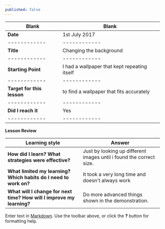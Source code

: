 ```yaml
---
published: false
---
```



|Blank            |  Blank       |
|    ------------      | ------------ |
|     **Date**         |  1st July 2017 |
|    ------------      | ------------ |
|     **Title**        |Changing the background |
|    ------------      | ------------ |
|   **Starting Point**  |I had a wallpaper that kept repeating itself| 
|    ------------      | ------------ |
|   **Target for this lesson** | to find a wallpaper that fits accurately|
|    ------------      | ------------ |
|   **Did I reach it** |     Yes      |
|    ------------      | ------------ |

**Lesson Review**

|   Learning style   |   Answer   |
|   ------------     |   ------------   |
|   **How did I learn? What strategies were effective?**   |  Just by looking up different images until i found the correct size.|
|   **What limited my learning? Which habits do I need to work on?**  |  It took a very long time and doesn't always work|
|   **What will I change for next time? How will I improve my learning?**  |  Do more advanced things shown in the demonstration.  |## A New Post

Enter text in [Markdown](http://daringfireball.net/projects/markdown/). Use the toolbar above, or click the **?** button for formatting help.
